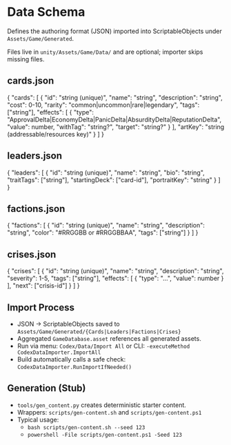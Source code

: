 # Data Schema

Defines the authoring format (JSON) imported into ScriptableObjects under `Assets/Game/Generated`.

Files live in `unity/Assets/Game/Data/` and are optional; importer skips missing files.

## cards.json

{
  "cards": [
    {
      "id": "string (unique)",
      "name": "string",
      "description": "string",
      "cost": 0-10,
      "rarity": "common|uncommon|rare|legendary",
      "tags": ["string"],
      "effects": [
        { "type": "ApprovalDelta|EconomyDelta|PanicDelta|AbsurdityDelta|ReputationDelta", "value": number, "withTag": "string?", "target": "string?" }
      ],
      "artKey": "string (addressable/resources key)"
    }
  ]
}

## leaders.json

{
  "leaders": [
    {
      "id": "string (unique)",
      "name": "string",
      "bio": "string",
      "traitTags": ["string"],
      "startingDeck": ["card-id"],
      "portraitKey": "string"
    }
  ]
}

## factions.json

{
  "factions": [
    {
      "id": "string (unique)",
      "name": "string",
      "description": "string",
      "color": "#RRGGBB or #RRGGBBAA",
      "tags": ["string"]
    }
  ]
}

## crises.json

{
  "crises": [
    {
      "id": "string (unique)",
      "name": "string",
      "description": "string",
      "severity": 1-5,
      "tags": ["string"],
      "effects": [ { "type": "...", "value": number } ],
      "next": ["crisis-id"]
    }
  ]
}

## Import Process

- JSON → ScriptableObjects saved to `Assets/Game/Generated/{Cards|Leaders|Factions|Crises}`
- Aggregated `GameDatabase.asset` references all generated assets.
- Run via menu: `Codex/Data/Import All` or CLI: `-executeMethod CodexDataImporter.ImportAll`
- Build automatically calls a safe check: `CodexDataImporter.RunImportIfNeeded()`

## Generation (Stub)

- `tools/gen_content.py` creates deterministic starter content.
- Wrappers: `scripts/gen-content.sh` and `scripts/gen-content.ps1`
- Typical usage:
  - `bash scripts/gen-content.sh --seed 123`
  - `powershell -File scripts/gen-content.ps1 -Seed 123`

